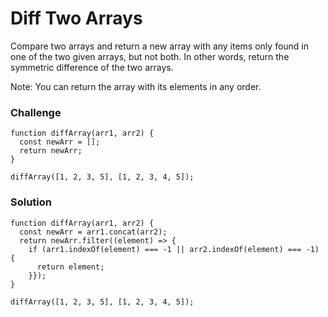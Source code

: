 # Diff Two Arrays
Compare two arrays and return a new array with any items only found in one of the two given arrays, but not both. In other words, return the symmetric difference of the two arrays.

Note: You can return the array with its elements in any order.

### Challenge

    function diffArray(arr1, arr2) {
      const newArr = [];
      return newArr;
    }

    diffArray([1, 2, 3, 5], [1, 2, 3, 4, 5]);

### Solution

    function diffArray(arr1, arr2) {
      const newArr = arr1.concat(arr2);
      return newArr.filter((element) => {
        if (arr1.indexOf(element) === -1 || arr2.indexOf(element) === -1) {
          return element;
        }});
    }

    diffArray([1, 2, 3, 5], [1, 2, 3, 4, 5]);
